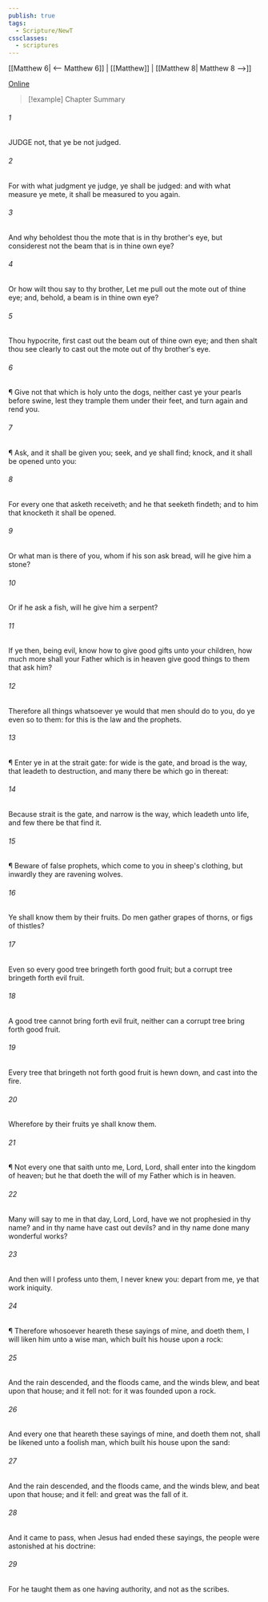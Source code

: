 ```yaml
---
publish: true
tags:
  - Scripture/NewT
cssclasses:
  - scriptures
---
```

[[Matthew 6| <-- Matthew 6]] | [[Matthew]] | [[Matthew 8| Matthew 8 -->]]

[Online](https://churchofjesuschrist.org/study/scriptures/nt/matt/7?lang=eng)

>[!example] Chapter Summary
>
###### 1
JUDGE not, that ye be not judged.
###### 2
For with what judgment ye judge, ye shall be judged: and with what measure ye mete, it shall be measured to you again.
###### 3
And why beholdest thou the mote that is in thy brother's eye, but considerest not the beam that is in thine own eye?
###### 4
Or how wilt thou say to thy brother, Let me pull out the mote out of thine eye; and, behold, a beam is in thine own eye?
###### 5
Thou hypocrite, first cast out the beam out of thine own eye; and then shalt thou see clearly to cast out the mote out of thy brother's eye.
###### 6
¶ Give not that which is holy unto the dogs, neither cast ye your pearls before swine, lest they trample them under their feet, and turn again and rend you.
###### 7
¶ Ask, and it shall be given you; seek, and ye shall find; knock, and it shall be opened unto you:
###### 8
For every one that asketh receiveth; and he that seeketh findeth; and to him that knocketh it shall be opened.
###### 9
Or what man is there of you, whom if his son ask bread, will he give him a stone?
###### 10
Or if he ask a fish, will he give him a serpent?
###### 11
If ye then, being evil, know how to give good gifts unto your children, how much more shall your Father which is in heaven give good things to them that ask him?
###### 12
Therefore all things whatsoever ye would that men should do to you, do ye even so to them: for this is the law and the prophets.
###### 13
¶ Enter ye in at the strait gate: for wide is the gate, and broad is the way, that leadeth to destruction, and many there be which go in thereat:
###### 14
Because strait is the gate, and narrow is the way, which leadeth unto life, and few there be that find it.
###### 15
¶ Beware of false prophets, which come to you in sheep's clothing, but inwardly they are ravening wolves.
###### 16
Ye shall know them by their fruits. Do men gather grapes of thorns, or figs of thistles?
###### 17
Even so every good tree bringeth forth good fruit; but a corrupt tree bringeth forth evil fruit.
###### 18
A good tree cannot bring forth evil fruit, neither can a corrupt tree bring forth good fruit.
###### 19
Every tree that bringeth not forth good fruit is hewn down, and cast into the fire.
###### 20
Wherefore by their fruits ye shall know them.
###### 21
¶ Not every one that saith unto me, Lord, Lord, shall enter into the kingdom of heaven; but he that doeth the will of my Father which is in heaven.
###### 22
Many will say to me in that day, Lord, Lord, have we not prophesied in thy name? and in thy name have cast out devils? and in thy name done many wonderful works?
###### 23
And then will I profess unto them, I never knew you: depart from me, ye that work iniquity.
###### 24
¶ Therefore whosoever heareth these sayings of mine, and doeth them, I will liken him unto a wise man, which built his house upon a rock:
###### 25
And the rain descended, and the floods came, and the winds blew, and beat upon that house; and it fell not: for it was founded upon a rock.
###### 26
And every one that heareth these sayings of mine, and doeth them not, shall be likened unto a foolish man, which built his house upon the sand:
###### 27
And the rain descended, and the floods came, and the winds blew, and beat upon that house; and it fell: and great was the fall of it.
###### 28
And it came to pass, when Jesus had ended these sayings, the people were astonished at his doctrine:
###### 29
For he taught them as one having authority, and not as the scribes.



